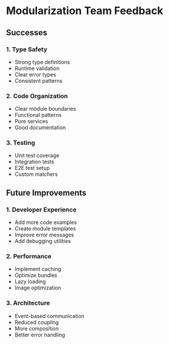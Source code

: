 # Modularization Team Feedback

## Successes

### 1. Type Safety
- Strong type definitions
- Runtime validation
- Clear error types
- Consistent patterns

### 2. Code Organization
- Clear module boundaries
- Functional patterns
- Pure services
- Good documentation

### 3. Testing
- Unit test coverage
- Integration tests
- E2E test setup
- Custom matchers

## Future Improvements

### 1. Developer Experience
- Add more code examples
- Create module templates
- Improve error messages
- Add debugging utilities

### 2. Performance
- Implement caching
- Optimize bundles
- Lazy loading
- Image optimization

### 3. Architecture
- Event-based communication
- Reduced coupling
- More composition
- Better error handling